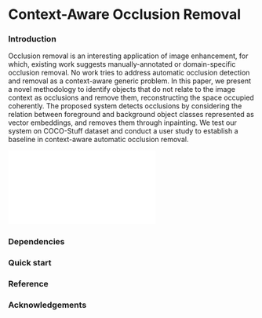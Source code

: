 # Context-Aware Occlusion Removal

### Introduction

Occlusion removal is an interesting application of image enhancement, for which, existing work suggests manually-annotated or domain-specific occlusion removal. No work tries to address automatic occlusion detection and removal as a context-aware generic problem. In this paper, we present a novel methodology to identify objects that do not relate to the image context as occlusions and remove them, reconstructing the space occupied coherently. The proposed system detects occlusions by considering the relation between foreground and background object classes represented as vector embeddings, and removes them through inpainting. We test our system on COCO-Stuff dataset and conduct a user study to establish a baseline in context-aware automatic occlusion removal.

![Image description](./figs/archi.pdf)

### Dependencies

### Quick start

### Reference

### Acknowledgements
